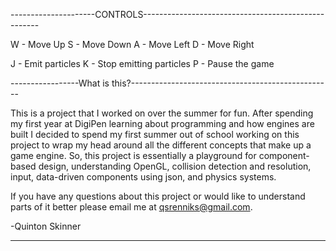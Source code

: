 ---------------------CONTROLS----------------------------------------------------

W - Move Up
S - Move Down
A - Move Left
D - Move Right

J - Emit particles
K - Stop emitting particles
P - Pause the game

-----------------What is this?--------------------------------------------------

This is a project that I worked on over the summer for fun. After
spending my first year at DigiPen learning about programming and 
how engines are built I decided to spend my first summer out of school
working on this project to wrap my head around all the different concepts
that make up a game engine. So, this project is essentially a playground for
component-based design, understanding OpenGL, collision detection and resolution,
input, data-driven components using json, and physics systems.

If you have any questions about this project or would like to understand parts of
it better please email me at qsrenniks@gmail.com.

-Quinton Skinner

--------------------------------------------------------------------------------